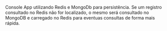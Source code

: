   Console App utilizando Redis e MongoDb para persistência.
  Se um registro consultado no Redis não for localizado, o mesmo será consultado no MongoDB e 
carregado no Redis para eventuas consultas de forma mais rápida.
